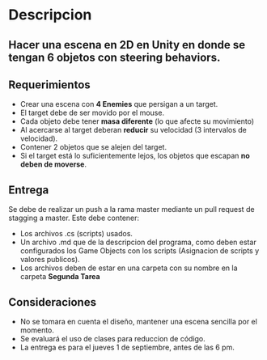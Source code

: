 # Descripcion
Hacer una escena en 2D en Unity en donde se tengan 6 objetos con steering behaviors.
---
## Requerimientos
- Crear una escena con **4 Enemies** que persigan a un target.
- El target debe de ser movido por el mouse.
- Cada objeto debe tener **masa diferente** (lo que afecte su movimiento)
- Al acercarse al target deberan **reducir** su velocidad (3 intervalos de velocidad).
- Contener 2 objetos que se alejen del target.
- Si el target está lo suficientemente lejos, los objetos que escapan **no deben de moverse**.

## Entrega
Se debe de realizar un push a la rama master mediante un pull request de stagging a master. Este debe contener:
- Los archivos .cs (scripts) usados.
- Un archivo .md que de la descripcion del programa, como deben estar configurados los Game Objects con los scripts (Asignacion de scripts y valores publicos).
- Los archivos deben de estar en una carpeta con su nombre en la carpeta **Segunda Tarea**

## Consideraciones
- No se tomara en cuenta el diseño, mantener una escena sencilla por el momento.
- Se evaluará el uso de clases para reduccion de código.
- La entrega es para el jueves 1 de septiembre, antes de las 6 pm.
